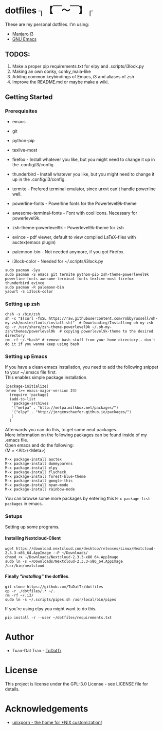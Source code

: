 # dotfiles ┐【￣～￣】┌
These are my personal dotfiles.
I'm using:
* [Manjaro i3](https://manjaro.org/2017/03/07/manjaro-i3-community-edition-17-0-released/)
* [GNU Emacs](https://www.gnu.org/software/emacs/)

## TODOS:
1. Make a proper pip requirements.txt for elpy and .scripts/i3lock.py
2. Making an own conky, conky_maia-like
3. Adding common keybindings of Emacs, i3 and aliases of zsh
4. Improve the README.md or maybe make a wiki.

## Getting Started

### Prerequisites
* emacs
* git 
* python-pip
* texlive-most 
* firefox - Install whatever you like, but you might need to change it up in the .config/i3/config.
* thunderbird - Install whatever you like, but you might need to change it up in the .config/i3/config.
* termite - Prefered terminal emulator, since urxvt can't handle powerline well.
* powerline-fonts - Powerline fonts for the Powerlevel9k-theme
* awesome-terminal-fonts - Font with cool icons. Necessary for powerlevel9k.
* zsh-theme-powerlevel9k - Powerlevel9k-theme for zsh
* evince - pdf viewer, default to view compiled LaTeX-files with auctex(emacs plugin)

* palemoon-bin - Not needed anymore, if you got Firefox.

* i3lock-color - Needed for ~/.scripts/i3lock.py

```
sudo pacman -Syu
sudo pacman -S emacs git termite python-pip zsh-theme-powerlevel9k powerline-fonts awesome-terminal-fonts texlive-most firefox thunderbird evince
sudo pacman -R palemoon-bin
yaourt -S i3lock-color
```

### Setting up zsh
```
chsh -s /bin/zsh
sh -c "$(curl -fsSL https://raw.githubusercontent.com/robbyrussell/oh-my-zsh/master/tools/install.sh)"  # Downloading/Installing oh-my-zsh
cp -r /usr/share/zsh-theme-powerlevel9k ~/.oh-my-zsh/themes/powerlevel9k  # copying powerlevel9k-theme to the desired directory
rm -rf ~/.*bash* # remove bash-stuff from your home directory.. don't do it if you wanna keep using bash
```

### Setting up Emacs
If you have a clean emacs installation, you need to add the following snippet to your ~/.emacs file first.  
This enables simple package installation.
```
(package-initialize)
(when (>= emacs-major-version 24)
  (require 'package)
  (add-to-list
   'package-archives
   '("melpa" . "http://melpa.milkbox.net/packages/")
   '("elpy" . "http://jorgenschaefer.github.io/packages/")
   )
  )
```

Afterwards you can do this, to get some neat packages.  
More information on the following packages can be found inside of my .emacs file.  
Open emacs and do the following:  
(M = \<Alt\>/\<Meta\>)
```
M-x package-install auctex
M-x package-install dummyparens
M-x package-install elpy
M-x package-install flycheck
M-x package-install forest-blue-theme
M-x package-install google-this
M-x package-install nyan-mode
M-x package-install rainbow-mode
```

You can browse some more packages by entering this `M-x package-list-packages` in emacs.

### Setups
Setting up some programs.
#### Installing Nextcloud-Client
```
wget https://download.nextcloud.com/desktop/releases/Linux/Nextcloud-2.3.3-x86_64.AppImage --P ~/Downloads/
chmod +x ~/Downloads/Nextcloud-2.3.3-x86_64.AppImage
sudo ln -s ~/Downloads/Nextcloud-2.3.3-x86_64.AppImage /usr/bin/nextcloud
```

#### Finally *"installing"* the dotfiles.
```
git clone https://github.com/TuDatTr/dotfiles
cp -r ./dotfiles/.* ~/.
rm -rf ~/.i3/
sudo ln -s ~/.scripts/pipes.sh /usr/local/bin/pipes
```
If you're using elpy you might want to do this.

```pip install -r --user ~/dotfiles/requirements.txt```

# Author
* Tuan-Dat Tran - [TuDatTr](https://github.com/tudattr/)

# License
This project is license under the GPL-3.0 License - see LICENSE file for details.

# Acknowledgements
* [unixporn - the home for *NIX customization!](https://www.reddit.com/r/unixporn/)